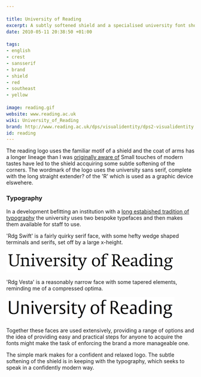 ```yaml
---

title: University of Reading
excerpt: A subtly softened shield and a specialised university font showcase a particular expertise in typography from Reading.
date: 2010-05-11 20:38:50 +01:00

tags:
- english
- crest
- sansserif
- brand
- shield
- red
- southeast
- yellow

image: reading.gif
website: www.reading.ac.uk
wiki: University_of_Reading
brand: http://www.reading.ac.uk/dps/visualidentity/dps2-visualidentity.aspx
id: reading
---
```


The reading logo uses the familiar motif of a shield and the coat of arms has a longer lineage than I was [originally aware of](http://www.reading.ac.uk/15/about/about-coatofarms.aspx) Small touches of modern tastes have led to the shield accquiring some subtle softening of the corners. The wordmark of the logo uses the university sans serif, complete with the long straight extender? of the 'R' which is used as a graphic device elswehere.

### Typography

In a development befitting an institution with a [long estabished tradition of typography](http://www.reading.ac.uk/typography/about/typ-about.aspx) the university uses two bespoke typefaces and then makes them available for staff to use.

'Rdg Swift' is a fairly quirky serif face, with some hefty wedge shaped terminals and serifs, set off by a large x-height.

<img src="/images/logospotter/25.gif" alt="University of reading font  &#039;swift&#039;" title="University of reading font  &#039;swift&#039;" width="450" height="58" class="alignnone size-full wp-image-640" />

'Rdg Vesta' is a reasonably narrow face with some tapered elements, reminding me of a compressed optima.

<img src="/images/logospotter/26.gif" alt="University of reading font  &#039;Rdg Vesta&#039;" title="University of reading font  &#039;Rdg Vesta&#039;" width="450" height="64" class="alignnone size-full wp-image-641" />

Together these faces are used extensively, providing a range of options and the idea of providing easy and practical steps for anyone to acquire the fonts might make the task of enforcing the brand a more manageable one.

The simple mark makes for a confident and relaxed logo. The subtle softening of the shield is in keeping with the typography, which seeks to speak in a confidently modern way.
